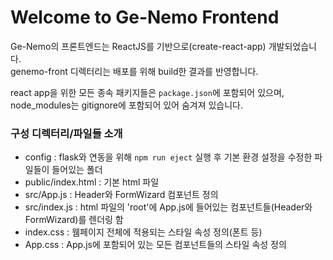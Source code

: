 # Welcome to Ge-Nemo Frontend

Ge-Nemo의 프론트엔드는 ReactJS를 기반으로(create-react-app) 개발되었습니다.\
genemo-front 디렉터리는 배포를 위해 build한 결과를 반영합니다.

react app을 위한 모든 종속 패키지들은 `package.json`에 포함되어 있으며,\
node_modules는 gitignore에 포함되어 있어 숨겨져 있습니다.

### 구성 디렉터리/파일들 소개
- config : flask와 연동을 위해 `npm run eject` 실행 후 기본 환경 설정을 수정한 파일들이 들어있는 폴더
- public/index.html : 기본 html 파일
- src/App.js : Header와 FormWizard 컴포넌트 정의
- src/index.js : html 파일의 'root'에 App.js에 들어있는 컴포넌트들(Header와 FormWizard)를 렌더링 함
- index.css : 웸페이지 전체에 적용되는 스타일 속성 정의(폰트 등)
- App.css : App.js에 포함되어 있는 모든 컴포넌트들의 스타일 속성 정의
